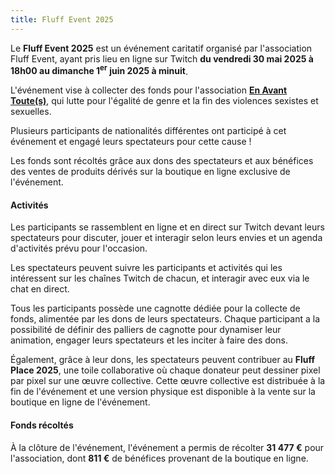 ```yaml
---
title: Fluff Event 2025
---
```


Le **Fluff Event 2025** est un événement caritatif organisé par l'association Fluff Event, ayant
pris lieu en ligne sur Twitch
**du vendredi 30 mai 2025 à 18h00 au dimanche 1<sup>er</sup> juin 2025 à minuit**.

L'événement vise à collecter des fonds pour l'association
[**En Avant Toute(s)**](https://enavanttoutes.fr/), qui lutte pour l'égalité de genre et la fin des
violences sexistes et sexuelles.

Plusieurs participants de nationalités différentes ont participé à cet événement et engagé leurs
spectateurs pour cette cause !

Les fonds sont récoltés grâce aux dons des spectateurs et aux bénéfices des ventes de produits
dérivés sur la boutique en ligne exclusive de l'événement.


#### Activités

Les participants se rassemblent en ligne et en direct sur Twitch devant leurs spectateurs pour
discuter, jouer et interagir selon leurs envies et un agenda d'activités prévu pour l'occasion.

Les spectateurs peuvent suivre les participants et activités qui les intéressent sur les
chaînes Twitch de chacun, et interagir avec eux via le chat en direct.

Tous les participants possède une cagnotte dédiée pour la collecte de fonds, alimentée par les dons
de leurs spectateurs. Chaque participant a la possibilité de définir des palliers de cagnotte pour
dynamiser leur animation, engager leurs spectateurs et les inciter à faire des dons.

Également, grâce à leur dons, les spectateurs peuvent contribuer au **Fluff Place 2025**, une toile
collaborative où chaque donateur peut dessiner pixel par pixel sur une œuvre collective. Cette
œuvre collective est distribuée à la fin de l'événement et une version physique est disponible à la
vente sur la boutique en ligne de l'événement.


#### Fonds récoltés

À la clôture de l'événement, l'événement a permis de récolter **31 477 €** pour l'association, dont
**811 €** de bénéfices provenant de la boutique en ligne.
